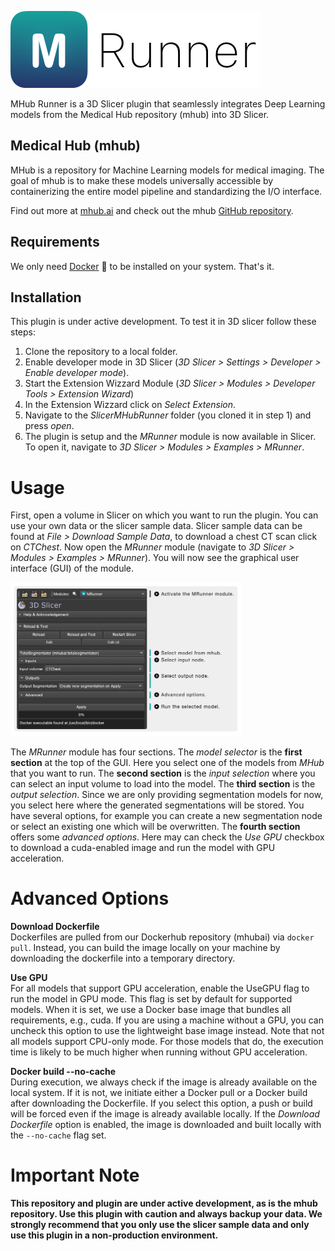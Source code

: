 ![MHub Runner (3DSlicer Plugin)](https://github.com/AIM-Harvard/SlicerMHubRunner/blob/master/MRunner/Resources/Icons/Name.png?raw=true)

MHub Runner is a 3D Slicer plugin that seamlessly integrates Deep Learning models from the Medical Hub repository (mhub) into 3D Slicer.

## Medical Hub (mhub)
MHub is a repository for Machine Learning models for medical imaging. The goal of mhub is to make these models universally accessible by containerizing the entire model pipeline and standardizing the I/O interface.

Find out more at [mhub.ai](https://mhub.ai) and check out the mhub [GitHub repository](https://github.com/AIM-Harvard/mhub).

## Requirements
We only need [Docker](https://docs.docker.com/get-docker/) 🐳 to be installed on your system. That's it.

## Installation

This plugin is under active development. To test it in 3D slicer follow these steps:

1. Clone the repository to a local folder.
2. Enable developer mode in 3D Slicer (*3D Slicer > Settings > Developer > Enable developer mode*).
3. Start the Extension Wizzard Module (*3D Slicer > Modules > Developer Tools > Extension Wizard*)
4. In the Extension Wizzard click on *Select Extension*.
5. Navigate to the *SlicerMHubRunner* folder (you cloned it in step 1) and press *open*.
6. The plugin is setup and the *MRunner* module is now available in Slicer. To open it, navigate to *3D Slicer > Modules > Examples > MRunner*.


# Usage

First, open a volume in Slicer on which you want to run the plugin. You can use your own data or the slicer sample data. Slicer sample data can be found at *File > Download Sample Data*, to download a chest CT scan click on *CTChest*. Now open the *MRunner* module (navigate to *3D Slicer > Modules > Examples > MRunner*). You will now see the graphical user interface (GUI) of the module.

<img src="https://github.com/AIM-Harvard/SlicerMHubRunner/blob/master/MRunner/Resources/Icons/PluginOverview.png?raw=true" alt="Plugin Module Overview" width="370"/>

The *MRunner* module has four sections. The *model selector* is the **first section** at the top of the GUI. Here you select one of the models from *MHub* that you want to run. The **second section** is the *input selection* where you can select an input volume to load into the model. The **third section** is the *output selection*. Since we are only providing segmentation models for now, you select here where the generated segmentations will be stored. You have several options, for example you can create a new segmentation node or select an existing one which will be overwritten. The **fourth section** offers some *advanced options*. Here may can check the *Use GPU* checkbox to download a cuda-enabled image and run the model with GPU acceleration.

# Advanced Options

**Download Dockerfile**  
Dockerfiles are pulled from our Dockerhub repository (mhubai) via `docker pull`. Instead, you can build the image locally on your machine by downloading the dockerfile into a temporary directory.

**Use GPU**  
For all models that support GPU acceleration, enable the UseGPU flag to run the model in GPU mode. This flag is set by default for supported models. When it is set, we use a Docker base image that bundles all requirements, e.g., cuda. If you are using a machine without a GPU, you can uncheck this option to use the lightweight base image instead. Note that not all models support CPU-only mode. For those models that do, the execution time is likely to be much higher when running without GPU acceleration.

**Docker build --no-cache**  
During execution, we always check if the image is already available on the local system. If it is not, we initiate either a Docker pull or a Docker build after downloading the Dockerfile. If you select this option, a push or build will be forced even if the image is already available locally. If the *Download Dockerfile* option is enabled, the image is downloaded and built locally with the `--no-cache` flag set.

# Important Note

**This repository and plugin are under active development, as is the mhub repository.
Use this plugin with caution and always backup your data. We strongly recommend that you only use the slicer sample data and only use this plugin in a non-production environment.**
